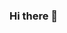 ### Hi there 👋

<!--
**Skanda-sap/Skanda-sap** is a ✨ _special_ ✨ repository because its `README.md` (this file) appears on your GitHub profile.


- 🔭 I’m currently working on constructing map using ORB SLAM3 on data sets collected by RGB- D and IR camera from Northeastern's autonomous car NUANCE.
- 🌱 I’m currently learning C++, Computer vision, Introduction to Self-Driving Cars, motion planning and path planning for Self Driving Cars by University of Toronto, Gait designing and PID controllers for quadruped robots 
- 📫 How to reach me: ... https://www.linkedin.com/in/skandaakkihebbalprasanna/
- My portfolio: https://skanda-sap.github.io/
-->
